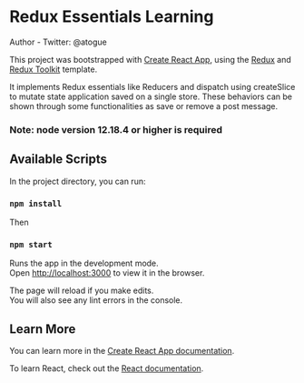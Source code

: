 # Redux Essentials Learning
Author - Twitter: @atogue


This project was bootstrapped with [Create React App](https://github.com/facebook/create-react-app), using the [Redux](https://redux.js.org/) and [Redux Toolkit](https://redux-toolkit.js.org/) template.

It implements Redux essentials like Reducers and dispatch using createSlice to mutate state application saved on a single store.
These behaviors can be shown through some functionalities as save or remove a post message.

### Note: node version 12.18.4 or higher is required

## Available Scripts

In the project directory, you can run:

### `npm install`
Then
### `npm start`

Runs the app in the development mode.<br />
Open [http://localhost:3000](http://localhost:3000) to view it in the browser.

The page will reload if you make edits.<br />
You will also see any lint errors in the console.


## Learn More

You can learn more in the [Create React App documentation](https://facebook.github.io/create-react-app/docs/getting-started).

To learn React, check out the [React documentation](https://reactjs.org/).
